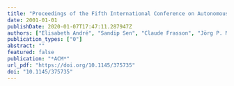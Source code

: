 ```yaml
---
title: "Proceedings of the Fifth International Conference on Autonomous Agents, AGENTS 2001, Montreal, Canada, May 28 - June 1, 2001"
date: 2001-01-01
publishDate: 2020-01-07T17:47:11.287947Z
authors: ["Elisabeth André", "Sandip Sen", "Claude Frasson", "Jörg P. Müller"]
publication_types: ["0"]
abstract: ""
featured: false
publication: "*ACM*"
url_pdf: "https://doi.org/10.1145/375735"
doi: "10.1145/375735"
---
```



